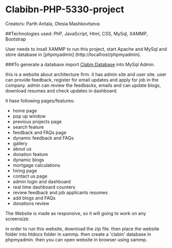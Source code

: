 # Clabibn-PHP-5330-project
Creators:
Parth Antala,
Olesia Mashkovtseva

##Technologies used:
PhP, JavaScript, Html, CSS, MySql, XAMMP, Bootstrap

User needs to insall XAMMP to run this project, start Apache and MySql and store database in [phpmyadmin] (http://localhost/phpmyadmin).

###To generate a database import [Clabin Database](https://raw.githubusercontent.com/OlesiaMashko/Clabibn-PHP-5330-project/main/Database/Clabin_Database.sql) into MySql Admin. 

this is a website about architecture firm. it has admin site and user site.
user can provide feedback, register for email updates and apply for job in the company.
admin can review the feedbacks, emails and can update blogs, download resumes and check updates in dashboard.

it hase following pages/features:

- home page
- pop up window
- previous projects page
- search feature
- feedback and FAQs page
- dynamic feedback and FAQs
- gallery
- about us
- donation feature
- dynamic blogs
- mortgage calculations
- hiring page
- contact us page
- admin login and dashboard
- real time dashboard counters
- review feedback and job applicants resumes
- add blogs and FAQs
- donations review

The Website is made as responsive, so it will going to work on any screensize.

in order to run this website, download the zip file.
then place the website folder into htdocs folder in xammp.
then create a 'clabin' database in phpmyadmin.
then you can open website in browser using xammp.

